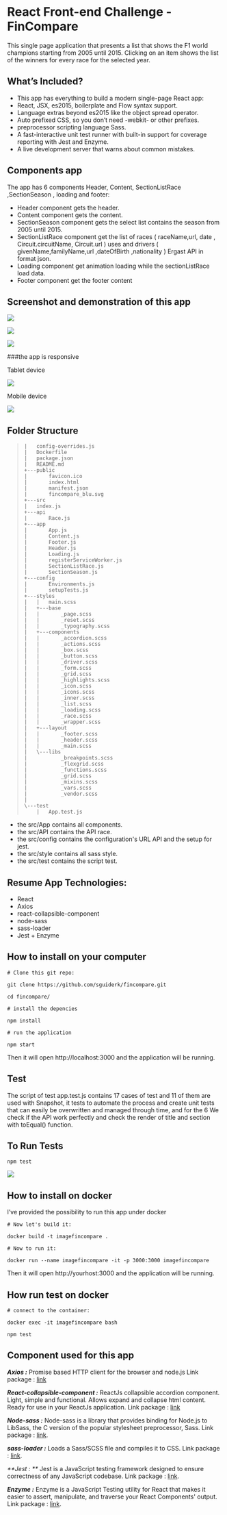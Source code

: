 # React Front-end Challenge - FinCompare
This single page application that presents a list that shows the F1 world champions starting from 2005 until 2015. Clicking on an item shows the list of the winners for every race for the selected year.
## What’s Included?
* This app has everything to build a modern single-page React app:
* React, JSX, es2015, boilerplate and Flow syntax support.
* Language extras beyond es2015 like the object spread operator.
* Auto prefixed CSS, so you don’t need -webkit- or other prefixes.
* preprocessor scripting language Sass.
* A fast-interactive unit test runner with built-in support for coverage reporting with Jest and Enzyme.
* A live development server that warns about common mistakes.

## Components app 
The app has 6 components Header, Content, SectionListRace ,SectionSeason , loading and footer:
* Header component gets the header.
* Content component gets the content.
* SectionSeason component gets the select list contains the season from 2005 until 2015. 
* SectionListRace component get the list of races ( raceName,url, date , Circuit.circuitName, Circuit.url )  uses and drivers (  givenName,familyName,url ,dateOfBirth ,nationality )  Ergast API in format json.
* Loading component get animation loading while the sectionListRace load data.
* Footer  component get the footer content

## Screenshot and demonstration of this app 

![](https://i.imgur.com/L1yb1hal.png)

![](https://i.imgur.com/n0VqH4al.png)

![](https://i.imgur.com/TtjLhxtl.png)

###the app is responsive 

Tablet device 

![](https://i.imgur.com/nRlsaJxl.png)

Mobile device

![](https://i.imgur.com/u89b0mWl.png) 

## Folder Structure
>
>     |   config-overrides.js
>     |   Dockerfile
>     |   package.json
>     |   README.md
>     +---public
>     |       favicon.ico
>     |       index.html
>     |       manifest.json
>     |       fincompare_blu.svg
>     +---src
>     |   index.js
>     +---api
>     |       Race.js
>     +---app
>     |       App.js
>     |       Content.js
>     |       Footer.js
>     |       Header.js
>     |       Loading.js
>     |       registerServiceWorker.js
>     |       SectionListRace.js
>     |       SectionSeason.js
>     +---config
>     |       Environments.js
>     |       setupTests.js
>     +---styles
>     |   |   main.scss
>     |   +---base
>     |   |       _page.scss
>     |   |       _reset.scss
>     |   |       _typography.scss
>     |   +---components
>     |   |       _accordion.scss
>     |   |       _actions.scss
>     |   |       _box.scss
>     |   |       _button.scss
>     |   |       _driver.scss
>     |   |       _form.scss
>     |   |       _grid.scss
>     |   |       _highlights.scss
>     |   |       _icon.scss
>     |   |       _icons.scss
>     |   |       _inner.scss
>     |   |       _list.scss
>     |   |       _loading.scss
>     |   |       _race.scss
>     |   |       _wrapper.scss
>     |   +---layout
>     |   |       _footer.scss
>     |   |       _header.scss
>     |   |       _main.scss
>     |   \---libs
>     |           _breakpoints.scss
>     |           _flexgrid.scss
>     |           _functions.scss
>     |           _grid.scss
>     |           _mixins.scss
>     |           _vars.scss
>     |           _vendor.scss
>     |           
>     \---test
>         |   App.test.js
>              

* the src/App contains all components. 
* the src/API contains the API race.
* the src/config contains the configuration's URL API and the setup for jest. 
* the src/style contains all sass style.
* the src/test contains the script test.

## Resume App Technologies:

* React
* Axios
* react-collapsible-component
* node-sass
* sass-loader
* Jest + Enzyme

## How to install on your computer

`# Clone this git repo:`

`git clone https://github.com/sguiderk/fincompare.git`

`cd fincompare/`

`# install the depencies `

`npm install`

`# run the application `

`npm start `

Then it will open http://localhost:3000 and the application will be running.

## Test

The script of test app.test.js contains 17 cases of test and 11 of them are used with
Snapshot, it tests to automate the process and create unit tests that can easily be overwritten and managed through time, and for the 6 We check if the API work perfectly and check the render of title and section with toEqual() function.

## To Run Tests

`npm test`

![](https://i.imgur.com/hhkxH1t.png)

## How to install on docker

I’ve provided the possibility to run this app under docker 

`# Now let's build it:`

`docker build -t imagefincompare .`

`# Now to run it:`

`docker run --name imagefincompare -it -p 3000:3000 imagefincompare`

Then it will open http://yourhost:3000 and the application will be running.

## How run test on docker

`# connect to the container:`

`docker exec -it imagefincompare bash`

`npm test`

## Component used for this app

**_Axios :_** Promise based HTTP client for the browser and node.js
Link package : [link](https://www.npmjs.com/package/axios)

_**React-collapsible-component :**_ ReactJs collapsible accordion component. Light, simple and functional. Allows expand and collapse html content. Ready for use in your ReactJs application. 
Link package :  [link](https://www.npmjs.com/package/react-collapsible-component)

_**Node-sass :**_ Node-sass is a library that provides binding for Node.js to LibSass, the C version of the popular stylesheet preprocessor, Sass.
Link package :  [link](https://www.npmjs.com/package/node-sass).

_**sass-loader :**_ Loads a Sass/SCSS file and compiles it to CSS.
Link package :  [link](https://www.npmjs.com/package/sass-loader).

_**Jest  : **_ Jest is a JavaScript testing framework designed to ensure correctness of any JavaScript codebase.
Link package :  [link](https://www.npmjs.com/package/jest).

_**Enzyme :**_ Enzyme is a JavaScript Testing utility for React that makes it easier to assert, manipulate, and traverse your React Components' output.
Link package :  [link](https://www.npmjs.com/package/enzyme).





